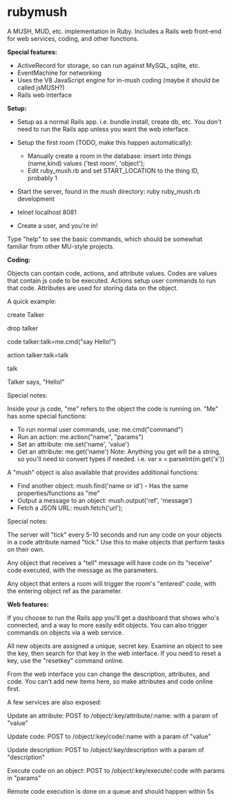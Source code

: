 # rubymush

A MUSH, MUD, etc. implementation in Ruby. Includes a Rails web front-end for web services, coding, and other functions.

**Special features:**

* ActiveRecord for storage, so can run against MySQL, sqlite, etc.
* EventMachine for networking
* Uses the V8 JavaScript engine for in-mush coding (maybe it should be called jsMUSH?)
* Rails web interface

**Setup:**

* Setup as a normal Rails app. i.e. bundle install, create db, etc. You don't need to run the Rails app unless you want the web interface.
* Setup the first room (TODO, make this happen automatically):
  * Manually create a room in the database: insert into things (name,kind) values ('test room', 'object');
  * Edit ruby_mush.rb and set START_LOCATION to the thing ID, probably 1

* Start the server, found in the mush directory: ruby ruby_mush.rb development
* telnet localhost 8081
* Create a user, and you're in!


Type "help" to see the basic commands, which should be somewhat familiar from other MU-style projects.

**Coding:**

Objects can contain code, actions, and attribute values. Codes are values that contain js code to be executed. Actions setup user commands to run that code. Attributes are used for storing data on the object.

A quick example:

create Talker

drop talker

code talker:talk=me.cmd("say Hello!")

action talker:talk=talk

talk

Talker says, "Hello!"


Special notes:

Inside your js code, "me" refers to the object the code is running on. "Me" has some special functions:

* To run normal user commands, use: me.cmd("command")
* Run an action: me.action("name", "params")
* Set an attribute: me.set('name', 'value')
* Get an attribute: me.get('name')
   Note: Anything you get will be a string, so you'll need to convert types if needed. i.e. var x = parseInt(m.get('x'))

A "mush" object is also available that provides additional functions:

* Find another object: mush.find('name or id') - Has the same properties/functions as "me"
* Output a message to an object: mush.output('ref', 'message')
* Fetch a JSON URL: mush.fetch('url');

Special notes:

The server will "tick" every 5-10 seconds and run any code on your objects in a code attribute named "tick." Use this to make objects that perform tasks on their own.

Any object that receives a "tell" message will have code on its "receive" code executed, with the message as the parameters.

Any object that enters a room will trigger the room's "entered" code, with the entering object ref as the parameter.

**Web features:**

If you choose to run the Rails app you'll get a dashboard that shows who's connected, and a way to more easily edit objects. You can also trigger commands on objects via a web service.

All new objects are assigned a unique, secret key. Examine an object to see the key, then search for that key in the web interface. If you need to reset a key, use the "resetkey" command online.

From the web interface you can change the description, attributes, and code. You can't add new items here, so make attributes and code online first.

A few services are also exposed:

Update an attribute:
POST to /object/:key/attribute/:name: with a param of "value"

Update code:
POST to /object/:key/code/:name with a param of "value"

Update description:
POST to /object/:key/description with a param of "description"

Execute code on an object:
POST to /object/:key/execute/:code with params in "params"

Remote code execution is done on a queue and should happen within 5s
